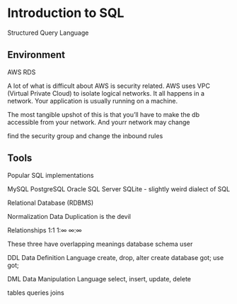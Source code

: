 # Introduction to SQL

Structured Query Language

## Environment 
AWS RDS

A lot of what is difficult about AWS is security related. AWS uses VPC (Virtual Private Cloud)
to isolate logical networks. It all happens in a network. Your application is usually running on a machine.

The most tangible upshot of this is that you’ll have to make the db accessible from your network.
And yourr network may change

find the security group and change the inbound rules

## Tools
Popular SQL implementations

MySQL
PostgreSQL
Oracle
SQL Server
SQLite - slightly weird dialect of SQL

Relational Database (RDBMS)

Normalization
Data Duplication is the devil

Relationships
1:1
1:∞
∞:∞

These three have overlapping meanings
database
schema
user

DDL Data Definition Language
create, drop, alter
create database got;
use got;


DML Data Manipulation Language
select, insert, update, delete

tables
queries
joins

